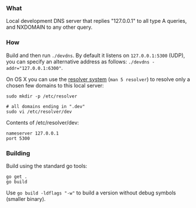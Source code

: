 ### What
Local development DNS server that replies "127.0.0.1" to all type A queries, and NXDOMAIN to any other query.

### How

Build and then run `./devdns`. By default it listens on `127.0.0.1:5300` (UDP), you can specify an alternative address as follows: `./devdns -addr="127.0.0.1:6300"`.

On OS X you can use the [resolver system](https://developer.apple.com/library/mac/documentation/Darwin/Reference/ManPages/man5/resolver.5.html) (`man 5 resolver`) to resolve only a chosen few domains to this local server:

```
sudo mkdir -p /etc/resolver

# all domains ending in ".dev"
sudo vi /etc/resolver/dev
```

Contents of /etc/resolver/dev:

```
nameserver 127.0.0.1
port 5300
```

### Building

Build using the standard go tools:

```
go get .
go build
```

Use `go build -ldflags "-w"` to build a version without debug symbols (smaller binary).
